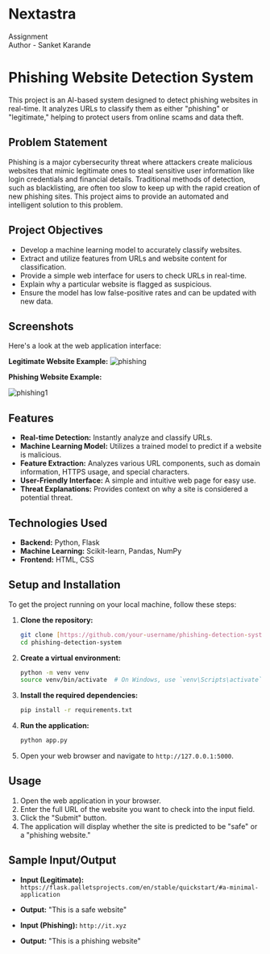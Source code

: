 # Nextastra
Assignment 
</br>
Author - Sanket Karande
# Phishing Website Detection System

This project is an AI-based system designed to detect phishing websites in real-time. It analyzes URLs to classify them as either "phishing" or "legitimate," helping to protect users from online scams and data theft.

## Problem Statement

Phishing is a major cybersecurity threat where attackers create malicious websites that mimic legitimate ones to steal sensitive user information like login credentials and financial details. Traditional methods of detection, such as blacklisting, are often too slow to keep up with the rapid creation of new phishing sites. This project aims to provide an automated and intelligent solution to this problem.

## Project Objectives

* Develop a machine learning model to accurately classify websites.
* Extract and utilize features from URLs and website content for classification.
* Provide a simple web interface for users to check URLs in real-time.
* Explain why a particular website is flagged as suspicious.
* Ensure the model has low false-positive rates and can be updated with new data.

## Screenshots

Here's a look at the web application interface:

**Legitimate Website Example:**
![phishing](https://github.com/user-attachments/assets/343a6191-1cc6-4322-a38b-391cc71742de)

**Phishing Website Example:**

![phishing1](https://github.com/user-attachments/assets/d8b239ba-5401-4967-9530-7d7ccbd84fa3)

## Features

* **Real-time Detection:** Instantly analyze and classify URLs.
* **Machine Learning Model:** Utilizes a trained model to predict if a website is malicious.
* **Feature Extraction:** Analyzes various URL components, such as domain information, HTTPS usage, and special characters.
* **User-Friendly Interface:** A simple and intuitive web page for easy use.
* **Threat Explanations:** Provides context on why a site is considered a potential threat.

## Technologies Used

* **Backend:** Python, Flask
* **Machine Learning:** Scikit-learn, Pandas, NumPy
* **Frontend:** HTML, CSS

## Setup and Installation

To get the project running on your local machine, follow these steps:

1.  **Clone the repository:**
    ```bash
    git clone [https://github.com/your-username/phishing-detection-system.git](https://github.com/your-username/phishing-detection-system.git)
    cd phishing-detection-system
    ```

2.  **Create a virtual environment:**
    ```bash
    python -m venv venv
    source venv/bin/activate  # On Windows, use `venv\Scripts\activate`
    ```

3.  **Install the required dependencies:**
    ```bash
    pip install -r requirements.txt
    ```

4.  **Run the application:**
    ```bash
    python app.py
    ```

5.  Open your web browser and navigate to `http://127.0.0.1:5000`.

## Usage

1.  Open the web application in your browser.
2.  Enter the full URL of the website you want to check into the input field.
3.  Click the "Submit" button.
4.  The application will display whether the site is predicted to be "safe" or a "phishing website."

## Sample Input/Output

* **Input (Legitimate):** `https://flask.palletsprojects.com/en/stable/quickstart/#a-minimal-application`
* **Output:** "This is a safe website"

* **Input (Phishing):** `http://it.xyz`
* **Output:** "This is a phishing website"

